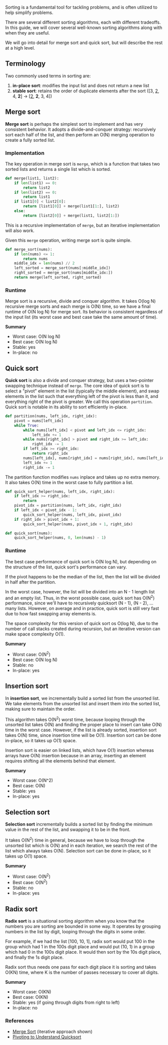 Sorting is a fundamental tool for tackling problems, and is often utilized to help simplify problems.

There are several different sorting algorithms, each with different tradeoffs. In this guide, we will cover several well-known sorting algorithms along with when they are useful. 

We will go into detail for merge sort and quick sort, but will describe the rest at a high level.

## Terminology
Two commonly used terms in sorting are:

1. **in-place sort**: modifies the input list and does not return a new list
2. **stable sort**: retains the order of duplicate elements after the sort ([3, <u>2</u>, 4, **2**] -> [<u>2</u>, **2**, 3, 4])

## Merge sort
**Merge sort** is perhaps the simplest sort to implement and has very consistent behavior. It adopts a divide-and-conquer strategy: recursively sort each half of the list, and then perform an O(N) merging operation to create a fully sorted list.

### Implementation

The key operation in merge sort is `merge`, which is a function that takes two sorted lists and returns a single list which is sorted.
```python
def merge(list1, list2):
    if len(list1) == 0:
        return list2
    if len(list2) == 0:
        return list1
    if list1[0] < list2[0]:
        return [list1[0]] + merge(list1[1:], list2)
    else:
        return [list2[0]] + merge(list1, list2[1:])
```
This is a recursive implementation of `merge`, but an iterative implementation will also work.

Given this `merge` operation, writing merge sort is quite simple.


```python
def merge_sort(nums):
    if len(nums) <= 1:
        return nums
    middle_idx = len(nums) // 2
    left_sorted = merge_sort(nums[:middle_idx])
    right_sorted = merge_sort(nums[middle_idx:])
    return merge(left_sorted, right_sorted)
```

### Runtime

Merge sort is a recursive, divide and conquer algorithm. It takes O(log N) recursive merge sorts and each merge is O(N) time, so we have a final runtime of O(N log N) for merge sort. Its behavior is consistent regardless of the input list (its worst case and best case take the same amount of time).

**Summary**
* Worst case: O(N log N)
* Best case: O(N log N)
* Stable: yes
* In-place: no

## Quick sort

**Quick sort** is also a divide and conquer strategy, but uses a two-pointer swapping technique instead of `merge`. The core idea of quick sort is to select a "pivot" element in the list (typically the middle element), and swap elements in the list such that everything left of the pivot is less than it, and everything right of the pivot is greater. We call this operation `partition`. Quick sort is notable in its ability to sort efficiently in-place.

```python
def partition(nums, left_idx, right_idx):
    pivot = nums[left_idx]
    while True:
        while nums[left_idx] < pivot and left_idx <= right_idx:
            left_idx += 1
        while nums[right_idx] > pivot and right_idx >= left_idx:
            right_idx -= 1
        if left_idx >= right_idx:
            return right_idx
        nums[left_idx], nums[right_idx] = nums[right_idx], nums[left_idx]
        left_idx += 1
        right_idx -= 1
```
The partition function modifies `nums` inplace and takes up no extra memory. It also takes O(N) time in the worst case to fully partition a list.

```python
def quick_sort_helper(nums, left_idx, right_idx):
    if left_idx >= right_idx:
        return
    pivot_idx = partition(nums, left_idx, right_idx)
    if left_idx < pivot_idx - 1:
        quick_sort_helper(nums, left_idx, pivot_idx)
    if right_idx > pivot_idx + 1:
        quick_sort_helper(nums, pivot_idx + 1, right_idx)

def quick_sort(nums):
    quick_sort_helper(nums, 0, len(nums) - 1)
```

### Runtime

The best case performance of quick sort is O(N log N), but depending on the structure of the list, quick sort's performance can vary. 

If the pivot happens to be the median of the list, then the list will be divided in half after the partition. 

In the worst case, however, the list will be divided into an N - 1 length list and an empty list. Thus, in the worst possible case, quick sort has O(N<sup>2</sup>) performance, since we'll have to recursively quicksort (N - 1), (N - 2), ... many lists. However, on average and in practice, quick sort is still very fast due to how fast swapping array elements is.

The space complexity for this version of quick sort os O(log N), due to the number of call stacks created during recursion, but an iterative version can make space complexity O(1).

**Summary**
* Worst case: O(N<sup>2</sup>)
* Best case: O(N log N)
* Stable: no
* In-place: yes

## Insertion sort

In **insertion sort**, we incrementally build a sorted list from the unsorted list. We take elements from the unsorted list and insert them into the sorted list, making sure to maintain the order.

This algorithm takes O(N<sup>2</sup>) worst time, because looping through the unsorted list takes O(N) and finding the proper place to insert can take O(N) time in the worst case. However, if the list is already sorted, insertion sort takes O(N) time, since insertion time will be O(1). Insertion sort can be done in-place, so it takes up O(1) space.

Insertion sort is easier on linked lists, which have O(1) insertion whereas arrays have O(N) insertion because in an array, inserting an element requires shifting all the elements behind that element.

**Summary**
* Worst case: O(N^2)
* Best case: O(N)
* Stable: yes
* In-place: yes

## Selection sort

**Selection sort** incrementally builds a sorted list by finding the minimum value in the rest of the list, and swapping it to be in the front.

It takes O(N<sup>2</sup>) time in general, because we have to loop through the unsorted list which is O(N) and in each iteration, we search the rest of the list which always takes O(N). Selection sort can be done in-place, so it takes up O(1) space.

**Summary**
* Worst case: O(N<sup>2</sup>)
* Best case: O(N<sup>2</sup>)
* Stable: no
* In-place: yes

## Radix sort

**Radix sort** is a situational sorting algorithm when you know that the numbers you are sorting are bounded in some way. It operates by grouping numbers in the list by digit, looping through the digits in some order.

For example, if we had the list [100, 10, 1], radix sort would put 100 in the group which had 1 in the 100s digit place and would put (10, 1) in a group which had 0 in the 100s digit place. It would then sort by the 10s digit place, and finally the 1s digit place. 

Radix sort thus needs one pass for each digit place it is sorting and takes O(KN) time, where K is the number of passes necessary to cover all digits.

**Summary**
* Worst case: O(KN)
* Best case: O(KN)
* Stable: yes (if going through digits from right to left)
* In-place: no

### References

* [Merge Sort](https://www.youtube.com/watch?v=KF2j-9iSf4Q) (iterative approach shown)
* [Pivoting to Understand Quicksort](https://medium.com/basecs/pivoting-to-understand-quicksort-part-1-75178dfb9313)